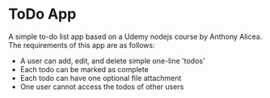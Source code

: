 # ToDo App 

A simple to-do list app based on a Udemy nodejs course by Anthony Alicea. The requirements of this app are as follows:

  * A user can add, edit, and delete simple one-line 'todos'
  * Each todo can be marked as complete
  * Each todo can have one optional file attachment
  * One user cannot access the todos of other users


